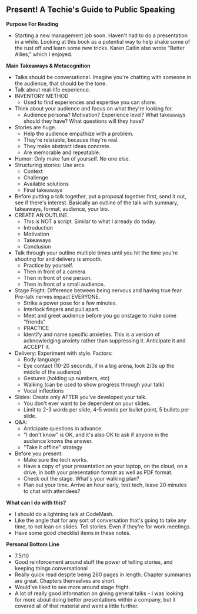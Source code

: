 ## Present! A Techie's Guide to Public Speaking

**Purpose For Reading**
- Starting a new management job soon. Haven't had to do a presentation in a while. Looking at this book as a potential way to help shake some of the rust off and learn some new tricks. Karen Catlin also wrote "Better Allies," which I enjoyed.
 
**Main Takeaways & Metacognition**
- Talks should be conversational. Imagine you're chatting with someone in the audience, that should be the tone.
- Talk about real-life experience.
- INVENTORY METHOD
	- Used to find experiences and expertise you can share.
- Think about your audience and focus on what they're looking for.
	- Audience persona? Motivation? Experience level? What takeaways should they have? What questions will they have?
- Stories are huge.
	- Help the audience empathize with a problem.
	- They're relatable, because they're real.
	- They make abstract ideas concrete.
	- Are memorable and repeatable.
- Humor: Only make fun of yourself. No one else.
- Structuring stories: Use arcs.
	- Context
	- Challenge
	- Available solutions
	- Final takeaways
- Before putting a talk together, put a proposal together first, send it out, see if there's interest. Basically an outline of the talk with summary, takeaways, format, audience, your bio.
- CREATE AN OUTLINE.
	- This is NOT a script. Similar to what I already do today.
	- Introduction
	- Motivation
	- Takeaways
	- Conclusion
- Talk through your outline multiple times until you hit the time you're shooting for and delivery is smooth.
	- Practice by yourself.
	- Then in front of a camera.
	- Then in front of one person.
	- Then in front of a small audience.
- Stage Fright: Difference between being nervous and having true fear. Pre-talk nerves impact EVERYONE.
	- Strike a power pose for a few minutes.
	- Interlock fingers and pull apart.
	- Meet and greet audience before you go onstage to make some "friends"
	- PRACTICE
	- Identify and name specific anxieties. This is a version of acknowledging anxiety rather than suppressing it. Anticipate it and ACCEPT it.
- Delivery: Experiment with style. Factors:
	- Body language
	- Eye contact (10-20 seconds, if in a big arena, look 2/3s up the middle of the audience)
	- Gestures (holding up numbers, etc)
	- Walking (can be used to show progress through your talk)
	- Vocal inflections
- Slides: Create only AFTER you've developed your talk.
	- You don't ever want to be dependent on your slides.
	- Limit to 2-3 words per slide, 4-5 words per bullet point, 5 bullets per slide.
- Q&A:
	- Anticipate questions in advance.
	- "I don't know" is OK, and it's also OK to ask if anyone in the audience knows the answer.
	- "Take it offline" strategy
- Before you present:
	- Make sure the tech works.
	- Have a copy of your presentation on your laptop, on the cloud, on a drive, in both your presentation format as well as PDF format.
	- Check out the stage. What's your walking plan?
	- Plan out your time. Arrive an hour early, test tech, leave 20 minutes to chat with attendees?

**What can I do with this?**
- I should do a lightning talk at CodeMash.
- Like the angle that for any sort of conversation that's going to take any time, to not lean on slides. Tell stories. Even if they're for work meetings.
- Have some good checklist items in these notes.

**Personal Bottom Line**
- 7.5/10
- Good reinforcement around stuff the power of telling stories, and keeping things conversational
- Really quick read despite being 260 pages in length. Chapter summaries are great. Chapters themselves are short.
- Would've liked to see more around stage fright.
- A lot of really good information on giving general talks - I was looking for more about doing better presentations within a company, but it covered all of that material and went a little further.

<!--stackedit_data:
eyJoaXN0b3J5IjpbMTU3MDU4NDYyNSwtMTM0NjkyMDc0MiwzNz
I5NTM4NjcsMTIwMDUzMjMxNl19
-->